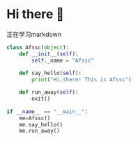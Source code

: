 # Hi there 👋

<!--
**Afssc/Afssc** is a ✨ _special_ ✨ repository because its `README.md` (this file) appears on your GitHub profile.

Here are some ideas to get you started:

- 🔭 I’m currently working on ...
- 🌱 I’m currently learning ...
- 👯 I’m looking to collaborate on ...
- 🤔 I’m looking for help with ...
- 💬 Ask me about ...
- 📫 How to reach me: ...
- 😄 Pronouns: ...
- ⚡ Fun fact: ...
-->

正在学习markdown

```python
class Afssc(object):
    def __init__(self):
        self._name = "Afssc"
    
    def say_hello(self):
        print("Hi,there! This is Afssc")

    def run_away(self):
        exit()
        
if __name__ == "__main__":
    me=Afssc()
    me.say_hello()
    me.run_away()
```
